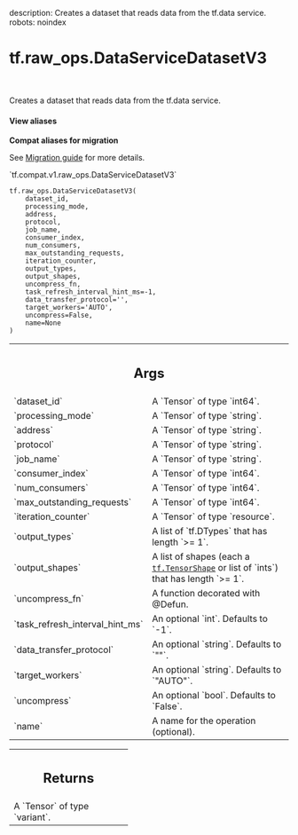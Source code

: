 description: Creates a dataset that reads data from the tf.data service.
robots: noindex

# tf.raw_ops.DataServiceDatasetV3

<!-- Insert buttons and diff -->

<table class="tfo-notebook-buttons tfo-api nocontent" align="left">

</table>



Creates a dataset that reads data from the tf.data service.

<section class="expandable">
  <h4 class="showalways">View aliases</h4>
  <p>
<b>Compat aliases for migration</b>
<p>See
<a href="https://www.tensorflow.org/guide/migrate">Migration guide</a> for
more details.</p>
<p>`tf.compat.v1.raw_ops.DataServiceDatasetV3`</p>
</p>
</section>

<pre class="devsite-click-to-copy prettyprint lang-py tfo-signature-link">
<code>tf.raw_ops.DataServiceDatasetV3(
    dataset_id,
    processing_mode,
    address,
    protocol,
    job_name,
    consumer_index,
    num_consumers,
    max_outstanding_requests,
    iteration_counter,
    output_types,
    output_shapes,
    uncompress_fn,
    task_refresh_interval_hint_ms=-1,
    data_transfer_protocol=&#x27;&#x27;,
    target_workers=&#x27;AUTO&#x27;,
    uncompress=False,
    name=None
)
</code></pre>



<!-- Placeholder for "Used in" -->


<!-- Tabular view -->
 <table class="responsive fixed orange">
<colgroup><col width="214px"><col></colgroup>
<tr><th colspan="2"><h2 class="add-link">Args</h2></th></tr>

<tr>
<td>
`dataset_id`
</td>
<td>
A `Tensor` of type `int64`.
</td>
</tr><tr>
<td>
`processing_mode`
</td>
<td>
A `Tensor` of type `string`.
</td>
</tr><tr>
<td>
`address`
</td>
<td>
A `Tensor` of type `string`.
</td>
</tr><tr>
<td>
`protocol`
</td>
<td>
A `Tensor` of type `string`.
</td>
</tr><tr>
<td>
`job_name`
</td>
<td>
A `Tensor` of type `string`.
</td>
</tr><tr>
<td>
`consumer_index`
</td>
<td>
A `Tensor` of type `int64`.
</td>
</tr><tr>
<td>
`num_consumers`
</td>
<td>
A `Tensor` of type `int64`.
</td>
</tr><tr>
<td>
`max_outstanding_requests`
</td>
<td>
A `Tensor` of type `int64`.
</td>
</tr><tr>
<td>
`iteration_counter`
</td>
<td>
A `Tensor` of type `resource`.
</td>
</tr><tr>
<td>
`output_types`
</td>
<td>
A list of `tf.DTypes` that has length `>= 1`.
</td>
</tr><tr>
<td>
`output_shapes`
</td>
<td>
A list of shapes (each a <a href="../../tf/TensorShape.md"><code>tf.TensorShape</code></a> or list of `ints`) that has length `>= 1`.
</td>
</tr><tr>
<td>
`uncompress_fn`
</td>
<td>
A function decorated with @Defun.
</td>
</tr><tr>
<td>
`task_refresh_interval_hint_ms`
</td>
<td>
An optional `int`. Defaults to `-1`.
</td>
</tr><tr>
<td>
`data_transfer_protocol`
</td>
<td>
An optional `string`. Defaults to `""`.
</td>
</tr><tr>
<td>
`target_workers`
</td>
<td>
An optional `string`. Defaults to `"AUTO"`.
</td>
</tr><tr>
<td>
`uncompress`
</td>
<td>
An optional `bool`. Defaults to `False`.
</td>
</tr><tr>
<td>
`name`
</td>
<td>
A name for the operation (optional).
</td>
</tr>
</table>



<!-- Tabular view -->
 <table class="responsive fixed orange">
<colgroup><col width="214px"><col></colgroup>
<tr><th colspan="2"><h2 class="add-link">Returns</h2></th></tr>
<tr class="alt">
<td colspan="2">
A `Tensor` of type `variant`.
</td>
</tr>

</table>

